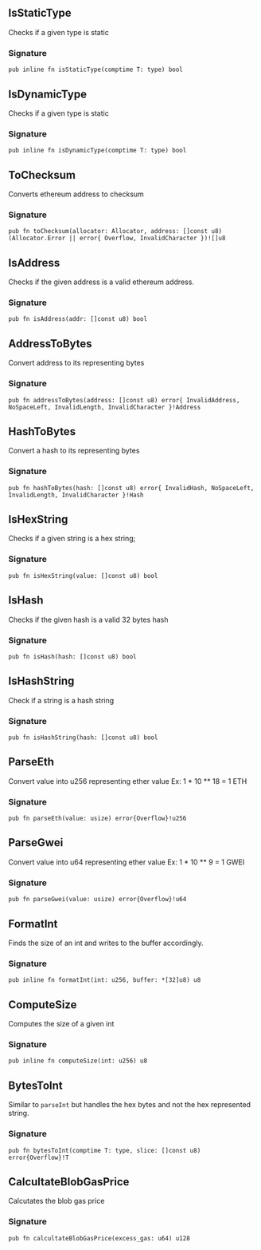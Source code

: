 ## IsStaticType
Checks if a given type is static

### Signature

```zig
pub inline fn isStaticType(comptime T: type) bool
```

## IsDynamicType
Checks if a given type is static

### Signature

```zig
pub inline fn isDynamicType(comptime T: type) bool
```

## ToChecksum
Converts ethereum address to checksum

### Signature

```zig
pub fn toChecksum(allocator: Allocator, address: []const u8) (Allocator.Error || error{ Overflow, InvalidCharacter })![]u8
```

## IsAddress
Checks if the given address is a valid ethereum address.

### Signature

```zig
pub fn isAddress(addr: []const u8) bool
```

## AddressToBytes
Convert address to its representing bytes

### Signature

```zig
pub fn addressToBytes(address: []const u8) error{ InvalidAddress, NoSpaceLeft, InvalidLength, InvalidCharacter }!Address
```

## HashToBytes
Convert a hash to its representing bytes

### Signature

```zig
pub fn hashToBytes(hash: []const u8) error{ InvalidHash, NoSpaceLeft, InvalidLength, InvalidCharacter }!Hash
```

## IsHexString
Checks if a given string is a hex string;

### Signature

```zig
pub fn isHexString(value: []const u8) bool
```

## IsHash
Checks if the given hash is a valid 32 bytes hash

### Signature

```zig
pub fn isHash(hash: []const u8) bool
```

## IsHashString
Check if a string is a hash string

### Signature

```zig
pub fn isHashString(hash: []const u8) bool
```

## ParseEth
Convert value into u256 representing ether value
Ex: 1 * 10 ** 18 = 1 ETH

### Signature

```zig
pub fn parseEth(value: usize) error{Overflow}!u256
```

## ParseGwei
Convert value into u64 representing ether value
Ex: 1 * 10 ** 9 = 1 GWEI

### Signature

```zig
pub fn parseGwei(value: usize) error{Overflow}!u64
```

## FormatInt
Finds the size of an int and writes to the buffer accordingly.

### Signature

```zig
pub inline fn formatInt(int: u256, buffer: *[32]u8) u8
```

## ComputeSize
Computes the size of a given int

### Signature

```zig
pub inline fn computeSize(int: u256) u8
```

## BytesToInt
Similar to `parseInt` but handles the hex bytes and not the
hex represented string.

### Signature

```zig
pub fn bytesToInt(comptime T: type, slice: []const u8) error{Overflow}!T
```

## CalcultateBlobGasPrice
Calcutates the blob gas price

### Signature

```zig
pub fn calcultateBlobGasPrice(excess_gas: u64) u128
```

